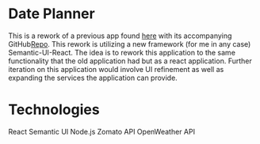 # Date Planner
This is a rework of a previous app found [here](https://mfallesen.github.io/plannerly/) with its accompanying GitHub[Repo](https://github.com/mfallesen/plannerly).
This rework is utilizing a new framework (for me in any case) Semantic-UI-React. The idea is to rework this application to the same functionality that the old application had but as a react application. Further iteration on this application would involve UI refinement as well as expanding the services the application can provide. 

# Technologies
React
Semantic UI
Node.js
Zomato API 
OpenWeather API
